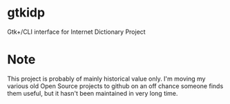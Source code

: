 gtkidp
======

Gtk+/CLI interface for Internet Dictionary Project

Note
====

This project is probably of mainly historical value only.
I'm moving my various old Open Source projects to github on an off chance someone finds them useful,
but it hasn't been maintained in very long time.
